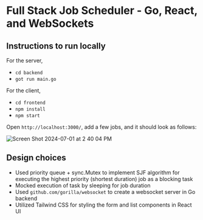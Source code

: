 # Full Stack Job Scheduler - Go, React, and WebSockets

## Instructions to run locally
For the server,

- `cd backend`
- `got run main.go`

For the client,

- `cd frontend`
- `npm install`
- `npm start`

Open `http://localhost:3000/`, add a few jobs, and it should look as follows:

![Screen Shot 2024-07-01 at 2 40 04 PM](https://github.com/kalpitf1/job_scheduler/assets/37945736/8ed492e5-f110-4e17-98ee-c881d0967609)

## Design choices
- Used priority queue + sync.Mutex to implement SJF algorithm for executing the highest priority (shortest duration) job as a blocking task
- Mocked execution of task by sleeping for job duration
- Used `github.com/gorilla/websocket` to create a websocket server in Go backend
- Utilized Tailwind CSS for styling the form and list components in React UI
